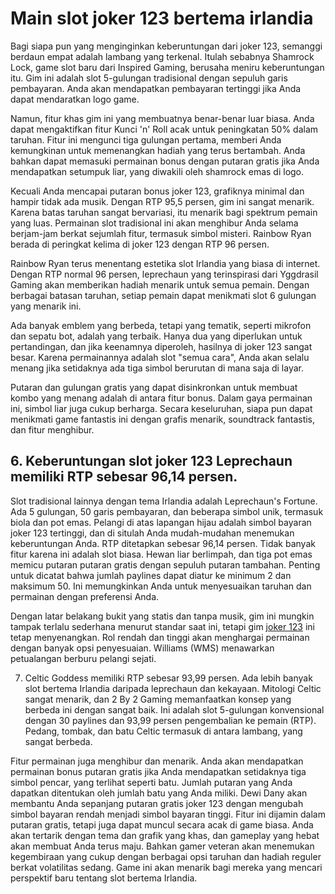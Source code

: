 # Main slot joker 123 bertema irlandia

Bagi siapa pun yang menginginkan keberuntungan dari joker 123, semanggi berdaun empat adalah lambang yang terkenal. Itulah sebabnya Shamrock Lock, game slot baru dari Inspired Gaming, berusaha meniru keberuntungan itu. Gim ini adalah slot 5-gulungan tradisional dengan sepuluh garis pembayaran. Anda akan mendapatkan pembayaran tertinggi jika Anda dapat mendaratkan logo game.

Namun, fitur khas gim ini yang membuatnya benar-benar luar biasa. Anda dapat mengaktifkan fitur Kunci 'n' Roll acak untuk peningkatan 50% dalam taruhan. Fitur ini mengunci tiga gulungan pertama, memberi Anda kemungkinan untuk memenangkan hadiah yang terus bertambah. Anda bahkan dapat memasuki permainan bonus dengan putaran gratis jika Anda mendapatkan setumpuk liar, yang diwakili oleh shamrock emas di logo.

Kecuali Anda mencapai putaran bonus joker 123, grafiknya minimal dan hampir tidak ada musik. Dengan RTP 95,5 persen, gim ini sangat menarik. Karena batas taruhan sangat bervariasi, itu menarik bagi spektrum pemain yang luas. Permainan slot tradisional ini akan menghibur Anda selama berjam-jam berkat sejumlah fitur, termasuk simbol misteri.
Rainbow Ryan berada di peringkat kelima di joker 123 dengan RTP 96 persen.

Rainbow Ryan terus menentang estetika slot Irlandia yang biasa di internet. Dengan RTP normal 96 persen, leprechaun yang terinspirasi dari Yggdrasil Gaming akan memberikan hadiah menarik untuk semua pemain. Dengan berbagai batasan taruhan, setiap pemain dapat menikmati slot 6 gulungan yang menarik ini.

Ada banyak emblem yang berbeda, tetapi yang tematik, seperti mikrofon dan sepatu bot, adalah yang terbaik. Hanya dua yang diperlukan untuk pertandingan, dan jika keenamnya diperoleh, hasilnya di joker 123 sangat besar. Karena permainannya adalah slot "semua cara", Anda akan selalu menang jika setidaknya ada tiga simbol berurutan di mana saja di layar.

Putaran dan gulungan gratis yang dapat disinkronkan untuk membuat kombo yang menang adalah di antara fitur bonus. Dalam gaya permainan ini, simbol liar juga cukup berharga. Secara keseluruhan, siapa pun dapat menikmati game fantastis ini dengan grafis menarik, soundtrack fantastis, dan fitur menghibur.

## 6.	Keberuntungan slot joker 123 Leprechaun memiliki RTP sebesar 96,14 persen.

Slot tradisional lainnya dengan tema Irlandia adalah Leprechaun's Fortune. Ada 5 gulungan, 50 garis pembayaran, dan beberapa simbol unik, termasuk biola dan pot emas. Pelangi di atas lapangan hijau adalah simbol bayaran joker 123 tertinggi, dan di situlah Anda mudah-mudahan menemukan keberuntungan Anda. RTP ditetapkan sebesar 96,14 persen.
Tidak banyak fitur karena ini adalah slot biasa. Hewan liar berlimpah, dan tiga pot emas memicu putaran putaran gratis dengan sepuluh putaran tambahan. Penting untuk dicatat bahwa jumlah paylines dapat diatur ke minimum 2 dan maksimum 50. Ini memungkinkan Anda untuk menyesuaikan taruhan dan permainan dengan preferensi Anda.

Dengan latar belakang bukit yang statis dan tanpa musik, gim ini mungkin tampak terlalu sederhana menurut standar saat ini, tetapi gim [joker 123](https://138.124.183.243/) ini tetap menyenangkan. Rol rendah dan tinggi akan menghargai permainan dengan banyak opsi penyesuaian. Williams (WMS) menawarkan petualangan berburu pelangi sejati.

7.	Celtic Goddess memiliki RTP sebesar 93,99 persen.
Ada lebih banyak slot bertema Irlandia daripada leprechaun dan kekayaan. Mitologi Celtic sangat menarik, dan 2 By 2 Gaming memanfaatkan konsep yang berbeda ini dengan sangat baik. Ini adalah slot 5-gulungan konvensional dengan 30 paylines dan 93,99 persen pengembalian ke pemain (RTP). Pedang, tombak, dan batu Celtic termasuk di antara lambang, yang sangat berbeda.

Fitur permainan juga menghibur dan menarik. Anda akan mendapatkan permainan bonus putaran gratis jika Anda mendapatkan setidaknya tiga simbol pencar, yang terlihat seperti batu. Jumlah putaran yang Anda dapatkan ditentukan oleh jumlah batu yang Anda miliki. Dewi Dany akan membantu Anda sepanjang putaran gratis joker 123 dengan mengubah simbol bayaran rendah menjadi simbol bayaran tinggi. Fitur ini dijamin dalam putaran gratis, tetapi juga dapat muncul secara acak di game biasa.
Anda akan tertarik dengan tema dan grafik yang khas, dan gameplay yang hebat akan membuat Anda terus maju. Bahkan gamer veteran akan menemukan kegembiraan yang cukup dengan berbagai opsi taruhan dan hadiah reguler berkat volatilitas sedang. Game ini akan menarik bagi mereka yang mencari perspektif baru tentang slot bertema Irlandia.

